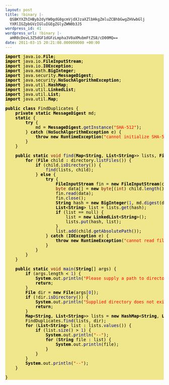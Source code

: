 ```yaml
---
layout: post
title: !binary |-
  QSBKYXZhIHByb2dyYW0gdG8gcmVjdXJzaXZlbHkgZmluZCBhbGwgZHVwbGlj
  YXRlIGZpbGVzIGluIGEgZGlyZWN0b3J5
wordpress_id: 41
wordpress_url: !binary |-
  aHR0cDovL3Z5dGF1dGFzLmpha3V0aXMubmFtZS8/cD00MQ==
date: 2011-03-15 20:21:08.000000000 +00:00
---
```

<pre style="overflow:auto;color:#000000; background-color:khaki; font-size:10pt; font-family:monospace;"><span style="color:#000000; font-weight:bold">import</span> java<span style="color:#000000">.</span>io<span style="color:#000000">.</span><span style="color:#000000; font-weight:bold">File</span><span style="color:#000000">;</span>
<span style="color:#000000; font-weight:bold">import</span> java<span style="color:#000000">.</span>io<span style="color:#000000">.</span><span style="color:#000000; font-weight:bold">FileInputStream</span><span style="color:#000000">;</span>
<span style="color:#000000; font-weight:bold">import</span> java<span style="color:#000000">.</span>io<span style="color:#000000">.</span><span style="color:#000000; font-weight:bold">IOException</span><span style="color:#000000">;</span>
<span style="color:#000000; font-weight:bold">import</span> java<span style="color:#000000">.</span>math<span style="color:#000000">.</span><span style="color:#000000; font-weight:bold">BigInteger</span><span style="color:#000000">;</span>
<span style="color:#000000; font-weight:bold">import</span> java<span style="color:#000000">.</span>security<span style="color:#000000">.</span><span style="color:#000000; font-weight:bold">MessageDigest</span><span style="color:#000000">;</span>
<span style="color:#000000; font-weight:bold">import</span> java<span style="color:#000000">.</span>security<span style="color:#000000">.</span><span style="color:#000000; font-weight:bold">NoSuchAlgorithmException</span><span style="color:#000000">;</span>
<span style="color:#000000; font-weight:bold">import</span> java<span style="color:#000000">.</span>util<span style="color:#000000">.</span><span style="color:#000000; font-weight:bold">HashMap</span><span style="color:#000000">;</span>
<span style="color:#000000; font-weight:bold">import</span> java<span style="color:#000000">.</span>util<span style="color:#000000">.</span><span style="color:#000000; font-weight:bold">LinkedList</span><span style="color:#000000">;</span>
<span style="color:#000000; font-weight:bold">import</span> java<span style="color:#000000">.</span>util<span style="color:#000000">.</span><span style="color:#000000; font-weight:bold">List</span><span style="color:#000000">;</span>
<span style="color:#000000; font-weight:bold">import</span> java<span style="color:#000000">.</span>util<span style="color:#000000">.</span><span style="color:#000000; font-weight:bold">Map</span><span style="color:#000000">;</span>

<span style="color:#000000; font-weight:bold">public class</span> FindDuplicates <span style="color:#000000">{</span>
	<span style="color:#000000; font-weight:bold">private static</span> <span style="color:#000000; font-weight:bold">MessageDigest</span> md<span style="color:#000000">;</span>
	<span style="color:#000000; font-weight:bold">static</span> <span style="color:#000000">{</span>
		<span style="color:#000000; font-weight:bold">try</span> <span style="color:#000000">{</span>
			md <span style="color:#000000">=</span> <span style="color:#000000; font-weight:bold">MessageDigest</span><span style="color:#000000">.</span><span style="color:#010181">getInstance</span><span style="color:#000000">(</span><span style="color:#ff0000">&quot;SHA-512&quot;</span><span style="color:#000000">);</span>
		<span style="color:#000000">}</span> <span style="color:#000000; font-weight:bold">catch</span> <span style="color:#000000">(</span><span style="color:#000000; font-weight:bold">NoSuchAlgorithmException</span> e<span style="color:#000000">) {</span>
			<span style="color:#000000; font-weight:bold">throw new</span> <span style="color:#000000; font-weight:bold">RuntimeException</span><span style="color:#000000">(</span><span style="color:#ff0000">&quot;cannot initialize SHA-512 hash function&quot;</span><span style="color:#000000">,</span> e<span style="color:#000000">);</span>
		<span style="color:#000000">}</span>
	<span style="color:#000000">}</span>

	<span style="color:#000000; font-weight:bold">public static</span> <span style="color:#830000">void</span> <span style="color:#010181">find</span><span style="color:#000000">(</span><span style="color:#000000; font-weight:bold">Map</span><span style="color:#000000">&lt;</span><span style="color:#000000; font-weight:bold">String</span><span style="color:#000000">,</span> <span style="color:#000000; font-weight:bold">List</span><span style="color:#000000">&lt;</span><span style="color:#000000; font-weight:bold">String</span><span style="color:#000000">&gt;&gt;</span> lists<span style="color:#000000">,</span> <span style="color:#000000; font-weight:bold">File</span> directory<span style="color:#000000">) {</span>
		<span style="color:#000000; font-weight:bold">for</span> <span style="color:#000000">(</span><span style="color:#000000; font-weight:bold">File</span> child <span style="color:#000000">:</span> directory<span style="color:#000000">.</span><span style="color:#010181">listFiles</span><span style="color:#000000">()) {</span>
			<span style="color:#000000; font-weight:bold">if</span> <span style="color:#000000">(</span>child<span style="color:#000000">.</span><span style="color:#010181">isDirectory</span><span style="color:#000000">()) {</span>
				<span style="color:#010181">find</span><span style="color:#000000">(</span>lists<span style="color:#000000">,</span> child<span style="color:#000000">);</span>
			<span style="color:#000000">}</span> <span style="color:#000000; font-weight:bold">else</span> <span style="color:#000000">{</span>
				<span style="color:#000000; font-weight:bold">try</span> <span style="color:#000000">{</span>
					<span style="color:#000000; font-weight:bold">FileInputStream</span> fin <span style="color:#000000">=</span> <span style="color:#000000; font-weight:bold">new</span> <span style="color:#000000; font-weight:bold">FileInputStream</span><span style="color:#000000">(</span>child<span style="color:#000000">);</span>
					<span style="color:#830000">byte</span> data<span style="color:#000000">[] =</span> <span style="color:#000000; font-weight:bold">new</span> <span style="color:#830000">byte</span><span style="color:#000000">[(</span><span style="color:#830000">int</span><span style="color:#000000">)</span> child<span style="color:#000000">.</span><span style="color:#010181">length</span><span style="color:#000000">()];</span>
					fin<span style="color:#000000">.</span><span style="color:#010181">read</span><span style="color:#000000">(</span>data<span style="color:#000000">);</span>
					fin<span style="color:#000000">.</span><span style="color:#010181">close</span><span style="color:#000000">();</span>
					<span style="color:#000000; font-weight:bold">String</span> hash <span style="color:#000000">=</span> <span style="color:#000000; font-weight:bold">new</span> <span style="color:#000000; font-weight:bold">BigInteger</span><span style="color:#000000">(</span><span style="color:#2928ff">1</span><span style="color:#000000">,</span> md<span style="color:#000000">.</span><span style="color:#010181">digest</span><span style="color:#000000">(</span>data<span style="color:#000000">)).</span><span style="color:#010181">toString</span><span style="color:#000000">(</span><span style="color:#2928ff">16</span><span style="color:#000000">);</span>
					<span style="color:#000000; font-weight:bold">List</span><span style="color:#000000">&lt;</span><span style="color:#000000; font-weight:bold">String</span><span style="color:#000000">&gt;</span> list <span style="color:#000000">=</span> lists<span style="color:#000000">.</span><span style="color:#010181">get</span><span style="color:#000000">(</span>hash<span style="color:#000000">);</span>
					<span style="color:#000000; font-weight:bold">if</span> <span style="color:#000000">(</span>list <span style="color:#000000">==</span> null<span style="color:#000000">) {</span>
						list <span style="color:#000000">=</span> <span style="color:#000000; font-weight:bold">new</span> <span style="color:#000000; font-weight:bold">LinkedList</span><span style="color:#000000">&lt;</span><span style="color:#000000; font-weight:bold">String</span><span style="color:#000000">&gt;();</span>
						lists<span style="color:#000000">.</span><span style="color:#010181">put</span><span style="color:#000000">(</span>hash<span style="color:#000000">,</span> list<span style="color:#000000">);</span>
					<span style="color:#000000">}</span>
					list<span style="color:#000000">.</span><span style="color:#010181">add</span><span style="color:#000000">(</span>child<span style="color:#000000">.</span><span style="color:#010181">getAbsolutePath</span><span style="color:#000000">());</span>
				<span style="color:#000000">}</span> <span style="color:#000000; font-weight:bold">catch</span> <span style="color:#000000">(</span><span style="color:#000000; font-weight:bold">IOException</span> e<span style="color:#000000">) {</span>
					<span style="color:#000000; font-weight:bold">throw new</span> <span style="color:#000000; font-weight:bold">RuntimeException</span><span style="color:#000000">(</span><span style="color:#ff0000">&quot;cannot read file &quot;</span> <span style="color:#000000">+</span> child<span style="color:#000000">.</span><span style="color:#010181">getAbsolutePath</span><span style="color:#000000">(),</span> e<span style="color:#000000">);</span>
				<span style="color:#000000">}</span>
			<span style="color:#000000">}</span>
		<span style="color:#000000">}</span>
	<span style="color:#000000">}</span>

	<span style="color:#000000; font-weight:bold">public static</span> <span style="color:#830000">void</span> <span style="color:#010181">main</span><span style="color:#000000">(</span><span style="color:#000000; font-weight:bold">String</span><span style="color:#000000">[]</span> args<span style="color:#000000">) {</span>
		<span style="color:#000000; font-weight:bold">if</span> <span style="color:#000000">(</span>args<span style="color:#000000">.</span>length <span style="color:#000000">&lt;</span> <span style="color:#2928ff">1</span><span style="color:#000000">) {</span>
			<span style="color:#000000; font-weight:bold">System</span><span style="color:#000000">.</span>out<span style="color:#000000">.</span><span style="color:#010181">println</span><span style="color:#000000">(</span><span style="color:#ff0000">&quot;Please supply a path to directory to find duplicate files in.&quot;</span><span style="color:#000000">);</span>
			<span style="color:#000000; font-weight:bold">return</span><span style="color:#000000">;</span>
		<span style="color:#000000">}</span>
		<span style="color:#000000; font-weight:bold">File</span> dir <span style="color:#000000">=</span> <span style="color:#000000; font-weight:bold">new</span> <span style="color:#000000; font-weight:bold">File</span><span style="color:#000000">(</span>args<span style="color:#000000">[</span><span style="color:#2928ff">0</span><span style="color:#000000">]);</span>
		<span style="color:#000000; font-weight:bold">if</span> <span style="color:#000000">(!</span>dir<span style="color:#000000">.</span><span style="color:#010181">isDirectory</span><span style="color:#000000">()) {</span>
			<span style="color:#000000; font-weight:bold">System</span><span style="color:#000000">.</span>out<span style="color:#000000">.</span><span style="color:#010181">println</span><span style="color:#000000">(</span><span style="color:#ff0000">&quot;Supplied directory does not exist.&quot;</span><span style="color:#000000">);</span>
			<span style="color:#000000; font-weight:bold">return</span><span style="color:#000000">;</span>
		<span style="color:#000000">}</span>
		<span style="color:#000000; font-weight:bold">Map</span><span style="color:#000000">&lt;</span><span style="color:#000000; font-weight:bold">String</span><span style="color:#000000">,</span> <span style="color:#000000; font-weight:bold">List</span><span style="color:#000000">&lt;</span><span style="color:#000000; font-weight:bold">String</span><span style="color:#000000">&gt;&gt;</span> lists <span style="color:#000000">=</span> <span style="color:#000000; font-weight:bold">new</span> <span style="color:#000000; font-weight:bold">HashMap</span><span style="color:#000000">&lt;</span><span style="color:#000000; font-weight:bold">String</span><span style="color:#000000">,</span> <span style="color:#000000; font-weight:bold">List</span><span style="color:#000000">&lt;</span><span style="color:#000000; font-weight:bold">String</span><span style="color:#000000">&gt;&gt;();</span>
		FindDuplicates<span style="color:#000000">.</span><span style="color:#010181">find</span><span style="color:#000000">(</span>lists<span style="color:#000000">,</span> dir<span style="color:#000000">);</span>
		<span style="color:#000000; font-weight:bold">for</span> <span style="color:#000000">(</span><span style="color:#000000; font-weight:bold">List</span><span style="color:#000000">&lt;</span><span style="color:#000000; font-weight:bold">String</span><span style="color:#000000">&gt;</span> list <span style="color:#000000">:</span> lists<span style="color:#000000">.</span><span style="color:#010181">values</span><span style="color:#000000">()) {</span>
			<span style="color:#000000; font-weight:bold">if</span> <span style="color:#000000">(</span>list<span style="color:#000000">.</span><span style="color:#010181">size</span><span style="color:#000000">() &gt;</span> <span style="color:#2928ff">1</span><span style="color:#000000">) {</span>
				<span style="color:#000000; font-weight:bold">System</span><span style="color:#000000">.</span>out<span style="color:#000000">.</span><span style="color:#010181">println</span><span style="color:#000000">(</span><span style="color:#ff0000">&quot;--&quot;</span><span style="color:#000000">);</span>
				<span style="color:#000000; font-weight:bold">for</span> <span style="color:#000000">(</span><span style="color:#000000; font-weight:bold">String</span> file <span style="color:#000000">:</span> list<span style="color:#000000">) {</span>
					<span style="color:#000000; font-weight:bold">System</span><span style="color:#000000">.</span>out<span style="color:#000000">.</span><span style="color:#010181">println</span><span style="color:#000000">(</span>file<span style="color:#000000">);</span>
				<span style="color:#000000">}</span>
			<span style="color:#000000">}</span>
		<span style="color:#000000">}</span>
		<span style="color:#000000; font-weight:bold">System</span><span style="color:#000000">.</span>out<span style="color:#000000">.</span><span style="color:#010181">println</span><span style="color:#000000">(</span><span style="color:#ff0000">&quot;--&quot;</span><span style="color:#000000">);</span>
	<span style="color:#000000">}</span>

<span style="color:#000000">}</span>
</pre>
